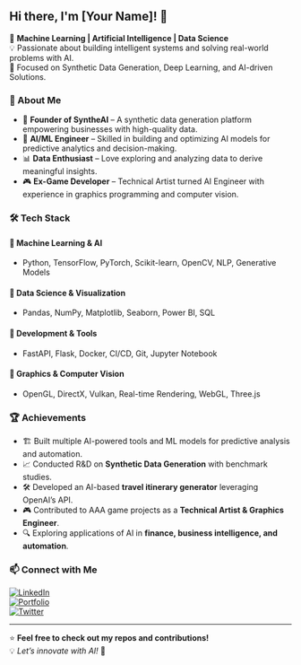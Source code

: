 ## Hi there, I'm [Your Name]! 👋

🚀 **Machine Learning | Artificial Intelligence | Data Science**  
💡 Passionate about building intelligent systems and solving real-world problems with AI.  
🎯 Focused on Synthetic Data Generation, Deep Learning, and AI-driven Solutions.  

### 🚀 About Me
- 🔬 **Founder of SyntheAI** – A synthetic data generation platform empowering businesses with high-quality data.
- 🤖 **AI/ML Engineer** – Skilled in building and optimizing AI models for predictive analytics and decision-making.
- 📊 **Data Enthusiast** – Love exploring and analyzing data to derive meaningful insights.
- 🎮 **Ex-Game Developer** – Technical Artist turned AI Engineer with experience in graphics programming and computer vision.

### 🛠️ Tech Stack
#### 📌 **Machine Learning & AI**
- Python, TensorFlow, PyTorch, Scikit-learn, OpenCV, NLP, Generative Models

#### 📌 **Data Science & Visualization**
- Pandas, NumPy, Matplotlib, Seaborn, Power BI, SQL

#### 📌 **Development & Tools**
- FastAPI, Flask, Docker, CI/CD, Git, Jupyter Notebook

#### 📌 **Graphics & Computer Vision**
- OpenGL, DirectX, Vulkan, Real-time Rendering, WebGL, Three.js

### 🏆 Achievements
- 🏗️ Built multiple AI-powered tools and ML models for predictive analysis and automation.
- 📈 Conducted R&D on **Synthetic Data Generation** with benchmark studies.
- 🛠️ Developed an AI-based **travel itinerary generator** leveraging OpenAI’s API.
- 🎮 Contributed to AAA game projects as a **Technical Artist & Graphics Engineer**.
- 🔍 Exploring applications of AI in **finance, business intelligence, and automation**.

### 📫 Connect with Me
[![LinkedIn](https://img.shields.io/badge/LinkedIn-Connect-blue?style=for-the-badge&logo=linkedin)](https://www.linkedin.com/in/kushagra-nigam-a322a6162/)  
[![Portfolio](https://img.shields.io/badge/Portfolio-Visit-green?style=for-the-badge&logo=web)](https://www.producthunt.com/@kushhh_)  
[![Twitter](https://img.shields.io/badge/Twitter-Follow-blue?style=for-the-badge&logo=twitter)](https://x.com/ironicallykushh)

---
⭐ **Feel free to check out my repos and contributions!**  
💡 _Let’s innovate with AI!_ 🚀

